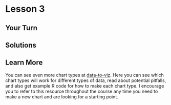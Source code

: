 # Lesson 3

## Your Turn

## Solutions

## Learn More

You can see even more chart types at
[data-to-viz](https://www.data-to-viz.com/). Here you can see which chart types
will work for different types of data, read about potential pitfalls, and also
get example R code for how to make each chart type. I encourage you to refer to
this resource throughout the course any time you need to make a new chart and
are looking for a starting point.
